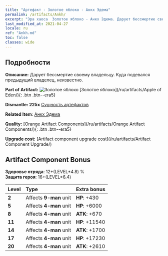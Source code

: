 ```yaml
---
title: "Артефакт - Золотое яблоко - Анкх Эдема"
permalink: /artifacts/Ankh/
excerpt: "Эра хаоса  Золотое яблоко - Анкх Эдема. Дарует бессмертие своему владельцу. Куда подевался предыдущий владелец, неизвестно."
last_modified_at: 2021-04-27
locale: ru
ref: "Ankh.md"
toc: false
classes: wide
---
```




## Подробности

 **Описание:** Дарует бессмертие своему владельцу. Куда подевался предыдущий владелец, неизвестно.

 **Part of Artifact:** ![Золотое яблоко](/images/t/icon_artifact_49.png) [Золотое яблоко](/ru/artifacts/Apple of Eden/){: .btn .btn--era5}

 **Dismantle: 225x** [Сущность артефактов](/ItemsRU/con_905/)

 **Related Item**: [Анкх Эдема](/ItemsRU/art_184/)

 **Quality:** [Orange Artifact Components](/ru/artifacts/Orange Artifact Components/){: .btn .btn--era5}

 **Upgrade cost:** [Artifact component upgrade cost](/ru/artifacts/Artifact Component Upgrade/)

## Artifact Component Bonus

  **Здоровье отряда**: 12+(LEVEL\*4.8) %<br/>**Защита героя**: 16+(LEVEL\*6.4)

  |  Level  | Type |    Extra bonus  | 
  |:--------|:-----|:----------------| 
  | **2** | Affects **9-man** unit | **HP**: +430 | 
  | **5** | Affects **4-man** unit | **HP**: +6000 | 
  | **8** | Affects **4-man** unit | **ATK**: +670 | 
  | **11** | Affects **4-man** unit | **HP**: +11540 | 
  | **14** | Affects **4-man** unit | **ATK**: +1700 | 
  | **17** | Affects **4-man** unit | **HP**: +17230 | 
  | **20** | Affects **4-man** unit | **ATK**: +2610 | 
